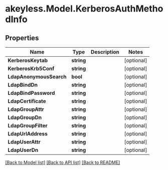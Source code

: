 # akeyless.Model.KerberosAuthMethodInfo

## Properties

Name | Type | Description | Notes
------------ | ------------- | ------------- | -------------
**KerberosKeytab** | **string** |  | [optional] 
**KerberosKrb5Conf** | **string** |  | [optional] 
**LdapAnonymousSearch** | **bool** |  | [optional] 
**LdapBindDn** | **string** |  | [optional] 
**LdapBindPassword** | **string** |  | [optional] 
**LdapCertificate** | **string** |  | [optional] 
**LdapGroupAttr** | **string** |  | [optional] 
**LdapGroupDn** | **string** |  | [optional] 
**LdapGroupFilter** | **string** |  | [optional] 
**LdapUrlAddress** | **string** |  | [optional] 
**LdapUserAttr** | **string** |  | [optional] 
**LdapUserDn** | **string** |  | [optional] 

[[Back to Model list]](../README.md#documentation-for-models) [[Back to API list]](../README.md#documentation-for-api-endpoints) [[Back to README]](../README.md)

